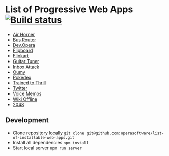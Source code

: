 # List of Progressive Web Apps [![Build status](https://travis-ci.org/operasoftware/pwa-list.svg)](https://travis-ci.org/operasoftware/pwa-list)

- [Air Horner](https://airhorner.com/)
- [Bus Router](https://busrouter.sg/)
- [Dev.Opera](https://dev.opera.com/)
- [Flipboard](https://flipboard.com/)
- [Flipkart](https://m.flipkart.com/)
- [Guitar Tuner](https://guitar-tuner.appspot.com/)
- [Inbox Attack](https://andreasbovens.github.io/inbox-attack/)
- [Oumy](https://www.oumy.com/)
- [Pokedex](https://www.pokedex.org/)
- [Trained to Thrill](https://jakearchibald.github.io/trained-to-thrill/)
- [Twitter](https://twitter.com/)
- [Voice Memos](https://voice-memos.appspot.com/)
- [Wiki Offline](https://wiki-offline.jakearchibald.com/)
- [2048](https://2048-opera-pwa.surge.sh)

## Development

- Clone repository locally `git clone git@github.com:operasoftware/list-of-installable-web-apps.git`
- Install all dependencies `npm install`
- Start local server `npm run server`
